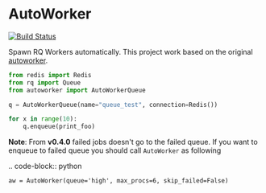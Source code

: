 AutoWorker
==========

[![Build Status](https://travis-ci.org/gabicavalcante/autoworker.svg?branch=master)](https://travis-ci.org/gabicavalcante/autoworker)

Spawn RQ Workers automatically. This project work based on the original [autoworker](https://github.com/gisce/autoworker). 

```python
from redis import Redis
from rq import Queue
from autoworker import AutoWorkerQueue

q = AutoWorkerQueue(name="queue_test", connection=Redis())

for x in range(10):
    q.enqueue(print_foo)
```

**Note**: From **v0.4.0** failed jobs doesn't go to the failed queue. If you want to enqueue to failed queue you should call `AutoWorker` as following

.. code-block:: python

    aw = AutoWorker(queue='high', max_procs=6, skip_failed=False)
